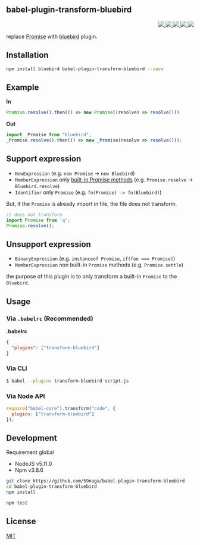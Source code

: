 babel-plugin-transform-bluebird
---

<p align="right">
  <a href="https://npmjs.org/package/babel-plugin-transform-bluebird">
    <img src="https://img.shields.io/npm/v/babel-plugin-transform-bluebird.svg?style=flat-square">
  </a>
  <a href="https://travis-ci.org/59naga/babel-plugin-transform-bluebird">
    <img src="http://img.shields.io/travis/59naga/babel-plugin-transform-bluebird.svg?style=flat-square">
  </a>
  <a href="https://codeclimate.com/github/59naga/babel-plugin-transform-bluebird/coverage">
    <img src="https://img.shields.io/codeclimate/github/59naga/babel-plugin-transform-bluebird.svg?style=flat-square">
  </a>
  <a href="https://codeclimate.com/github/59naga/babel-plugin-transform-bluebird">
    <img src="https://img.shields.io/codeclimate/coverage/github/59naga/babel-plugin-transform-bluebird.svg?style=flat-square">
  </a>
  <a href="https://gemnasium.com/59naga/babel-plugin-transform-bluebird">
    <img src="https://img.shields.io/gemnasium/59naga/babel-plugin-transform-bluebird.svg?style=flat-square">
  </a>
</p>

replace [Promise](https://developer.mozilla.org/en-US/docs/Web/JavaScript/Reference/Global_Objects/Promise) with  [bluebird](https://github.com/petkaantonov/bluebird#readme) plugin.

Installation
---
```bash
npm install bluebird babel-plugin-transform-bluebird --save
```

Example
---

**In**

```js
Promise.resolve().then(() => new Promise((resolve) => resolve()))
```

**Out**

```js
import _Promise from "bluebird";
_Promise.resolve().then(() => new _Promise(resolve => resolve()));
```

## Support expression

- `NewExpression` (e.g. `new Promise` -> `new Bluebird`)
- `MemberExpression` only [built-in Promise  methods](https://developer.mozilla.org/en-US/docs/Web/JavaScript/Reference/Global_Objects/Promise#Methods) (e.g. `Promise.resolve` -> `Bluebird.resolve`)
- `Identifier` only `Promise` (e.g. `fn(Promise) -> fn(Bluebird)`)

But, if the `Promise` is already import in file, the file does not transform.

```js
// does not transform
import Promise from 'q';
Promise.resolve();
```

## Unsupport expression

- `BinaryExpression` (e.g. `instanceof Promise`, `if(foo === Promise)`)
- `MemberExpression` non built-in `Promise` methods (e.g. `Promise.settle`)

the purpose of this plugin is to only transform a built-in `Promise` to the `Bluebird`.

## Usage

### Via `.babelrc` (Recommended)

**.babelrc**

```json
{
  "plugins": ["transform-bluebird"]
}
```

### Via CLI

```bash
$ babel --plugins transform-bluebird script.js
```

### Via Node API

```js
require("babel-core").transform("code", {
  plugins: ["transform-bluebird"]
});
```

Development
---
Requirement global
* NodeJS v5.11.0
* Npm v3.8.6

```bash
git clone https://github.com/59naga/babel-plugin-transform-bluebird
cd babel-plugin-transform-bluebird
npm install

npm test
```

License
---
[MIT](http://59naga.mit-license.org/)
